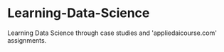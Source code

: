 # Learning-Data-Science
Learning Data Science through case studies and 'appliedaicourse.com' assignments.
